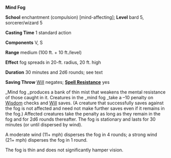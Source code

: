  **Mind Fog**

**School** enchantment (compulsion) [mind-affecting]; **Level** bard 5, sorcerer/wizard 5

**Casting Time** 1 standard action

**Components** V, S

**Range** medium (100 ft. + 10 ft./level)

**Effect** fog spreads in 20-ft. radius, 20 ft. high

**Duration** 30 minutes and 2d6 rounds; see text

**Saving Throw** [Will](../combat.md#_will) negates; **[Spell Resistance](../glossary.md#_spell-resistance)** yes

_Mind fog _produces a bank of thin mist that weakens the mental resistance of those caught in it. Creatures in the _mind fog _take a –10 penalty on [Wisdom](../gettingStarted.md#_wisdom) checks and [Will](../combat.md#_will) saves. (A creature that successfully saves against the fog is not affected and need not make further saves even if it remains in the fog.) Affected creatures take the penalty as long as they remain in the fog and for 2d6 rounds thereafter. The fog is stationary and lasts for 30 minutes (or until dispersed by wind).

A moderate wind (11+ mph) disperses the fog in 4 rounds; a strong wind (21+ mph) disperses the fog in 1 round.

The fog is thin and does not significantly hamper vision.

